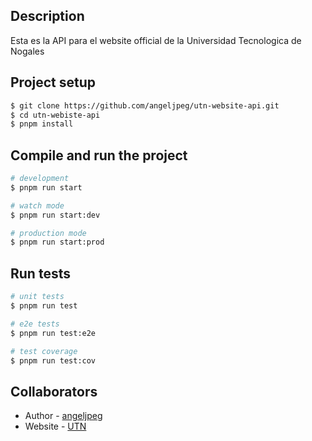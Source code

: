 ## Description

Esta es la API para el website official de la Universidad Tecnologica de Nogales

## Project setup

```bash
$ git clone https://github.com/angeljpeg/utn-website-api.git
$ cd utn-webiste-api
$ pnpm install
```

## Compile and run the project

```bash
# development
$ pnpm run start

# watch mode
$ pnpm run start:dev

# production mode
$ pnpm run start:prod
```

## Run tests

```bash
# unit tests
$ pnpm run test

# e2e tests
$ pnpm run test:e2e

# test coverage
$ pnpm run test:cov
```

## Collaborators

- Author - [angeljpeg](https://github.com/angeljpeg)
- Website - [UTN](http://www.utnogales.edu.mx/index.html)
